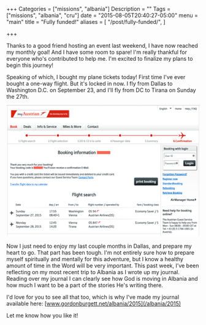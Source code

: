 +++
Categories = ["missions", "albania"]
Description = ""
Tags = ["missions", "albania", "cru"]
date = "2015-08-05T20:40:27-05:00"
menu = "main"
title = "Fully funded!"
aliases = [
  "/post/fully-funded/",
]

+++

Thanks to a good friend hosting an event last weekend, I have now reached my monthly goal!  And I have some room to spare!  I'm really thankful for everyone who's contributed to help me.  I'm excited to finalize my plans to begin this journey!

Speaking of which, I bought my plane tickets today!  First time I've ever bought a one-way flight.  But it's locked in now.  I fly from Dallas to Washington D.C. on September 23, and I'll fly from DC to Tirana on Sunday the 27th.

<img src="/images/2015/austrian-tickets.png" ></img>

Now I just need to enjoy my last couple months in Dallas, and prepare my heart to go.  That part has been tough.  I'm not entirely sure how to prepare myself spiritually and mentally for this adventure, but I know a healthy amount of time in the Word will be very important.  This past week, I've been reflecting on my most recent trip to Albania as I wrote up my journal.  Reading over my journal I can clearly see how God is moving in Albania and how much I want to be a part of the stories He's writing there.

I'd love for you to see all that too, which is why I've made my journal available here: [www.gordonburgett.net/albania/2015](/albania/2015)

Let me know how you like it!
